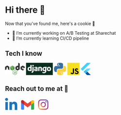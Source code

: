# Hi there 👋

Now that you've found me, here's a cookie 🍪

- 🔭 I’m currently working on A/B Testing at Sharechat
- 🌱 I’m currently learning CI/CD pipeline
<!-- - 👯 I’m looking to collaborate on  -->
<!-- - 🤔 I’m looking for help with ... -->
<!-- - 💬 Ask me about DSA, Backend web development -->

## Tech I know
[<img src="https://github.com/Kushagrasri/Kushagrasri/blob/main/nodejs1.png" height=40>](https://www.linkedin.com/)       [<img src="https://github.com/Kushagrasri/Kushagrasri/blob/main/django.png" height=40>](https://www.linkedin.com/)       [<img src="https://github.com/Kushagrasri/Kushagrasri/blob/main/python2.png" height=40>](https://www.linkedin.com/)       [<img src="https://github.com/Kushagrasri/Kushagrasri/blob/main/javascript1.png" height=40>](https://www.linkedin.com/)       [<img src="https://github.com/Kushagrasri/Kushagrasri/blob/main/flutter.svg" height=40>](https://www.linkedin.com/)

## Reach out to me at 💬
[<img src="https://github.com/Kushagrasri/Kushagrasri/blob/main/linkedin.png" width=40>](https://www.linkedin.com/in/kushagrasri)    [<img src="https://github.com/Kushagrasri/Kushagrasri/blob/main/gmail.png" width=60>](mailto:kushwork1@gmail.com)  [<img src="https://github.com/Kushagrasri/Kushagrasri/blob/main/instagram.png" width=35>](https://www.instagram.com/kushagrasri/)
